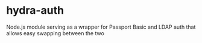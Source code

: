 # hydra-auth
Node.js module serving as a wrapper for Passport Basic and LDAP auth that allows easy swapping between the two
